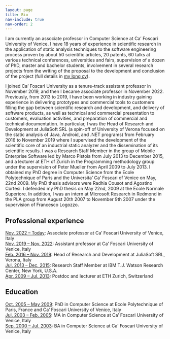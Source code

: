 ```yaml
---
layout: page
title: Bio
nav-include: true
nav-order: 2
---
```


I am currently an associate professor in Computer Science at Ca’ Foscari University of Venice. I have 18 years of experience in scientific research in the application of static analysis techniques to the software engineering process proven by about 50 scientific articles, 20 patents, 60 talks at various technical conferences, universities and fairs, supervision of a dozen of PhD, master and bachelor students, involvement in several research projects from the writing of the proposal to the development and conclusion of the project (full details in [my long cv](cv.pdf)).

I joined Ca’ Foscari University as a tenure-track assistant professor in November 2019, and then I became associate professor in November 2022. Previously, from 2013 to 2019, I have been working in industry gaining experience in delivering prototypes and commercial tools to customers filling the gap between scientific research and development, and delivery of software products, as well as technical and commercial presentation to customers, evaluation activities, and preparation of commercial and technical documentation.
In particular, I was the Head of Research and Development at JuliaSoft SRL (a spin-off of University of Verona focused on the static analysis of Java, Android, and .NET programs) from February 2016 to November 2019 where I supervised the development of the scientific core of an industrial static analyzer and the dissemination of its scientific results. I was a Research Staff Member in the group of Mobile Enterprise Software led by Marco Pistoia from July 2013 to December 2015, and a lecturer at ETH of Zurich in the Programming methodology group under the supervision of Peter Mueller from April 2009 to July 2013. I obtained my PhD degree in Computer Science from the Ecole Polytechnique of Paris and the Universita’ Ca’ Foscari of Venice on May, 22nd 2009. My PhD thesis advisors were Radhia Cousot and Agostino Cortesi. I defended my PhD thesis on May 22nd, 2009 at the Ecole Normale Superiore. In addition, I was an intern at Microsoft Research in Redmond in the PLA group from August 20th 2007 to November 9th 2007 under the supervision of Francesco Logozzo.

## Professional experience

<ins>Nov. 2022 – Today</ins>: Associate professor at Ca’ Foscari University of Venice, Italy<br/>
<ins>Nov. 2019 – Nov. 2022</ins>: Assistant professor at Ca’ Foscari University of Venice, Italy<br/>
<ins>Feb. 2016 – Nov. 2019</ins>: Head of Research and Development at JuliaSoft SRL, Verona, Italy<br/>
<ins>Jul. 2013 – Dec. 2015</ins>: Research Staff Member at IBM T.J. Watson Research Center, New York, U.S.A.<br/>
<ins>Apr. 2009 – Jul. 2013</ins>: Postdoc and lecturer at ETH Zurich, Switzerland<br/>

## Education

<ins>Oct. 2005 – May 2009</ins>: PhD in Computer Science at Ecole Polytechnique of Paris, France and Ca’ Foscari University of Venice, Italy<br/>
<ins>Jul. 2003 – Feb. 2005</ins>: MA in Computer Science at Ca’ Foscari University of Venice, Italy<br/>
<ins>Sep. 2000 – Jul. 2003</ins>: BA in Computer Science at Ca’ Foscari University of Venice, Italy<br/>